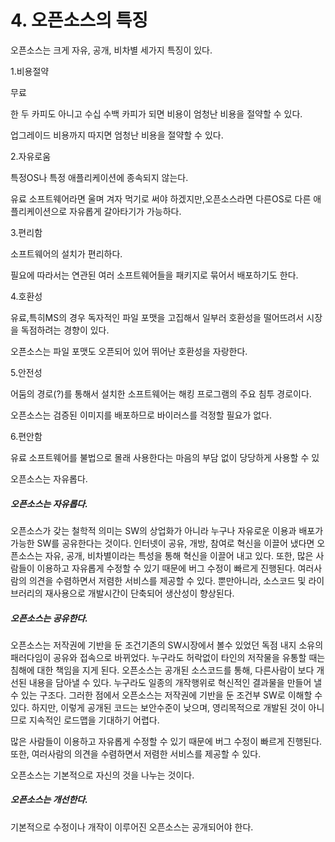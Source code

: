 # 4. 오픈소스의 특징

오픈소스는 크게 자유, 공개, 비차별 세가지 특징이 있다.

1.비용절약

무료

한 두 카피도 아니고 수십 수백 카피가 되면 비용이 엄청난 비용을 절약할 수 있다.

업그레이드 비용까지 따지면 엄청난 비용을 절약할 수 있다.



2.자유로움

특정OS나 특정 애플리케이션에 종속되지 않는다.

유료 소프트웨어라면 울며 겨자 먹기로 써야 하겠지만,오픈소스라면 다른OS로 다른 애플리케이션으로 자유롭게 갈아타기가 가능하다.



3.편리함

소프트웨어의 설치가 편리하다.

필요에 따라서는 연관된 여러 소프트웨어들을 패키지로 묶어서 배포하기도 한다.



4.호환성

유료,특히MS의 경우 독자적인 파일 포맷을 고집해서 일부러 호환성을 떨어뜨려서 시장을 독점하려는 경향이 있다.

오픈소스는 파일 포맷도 오픈되어 있어 뛰어난 호환성을 자랑한다.



5.안전성

어둠의 경로\(?\)를 통해서 설치한 소프트웨어는 해킹 프로그램의 주요 침투 경로이다.

오픈소스는 검증된 이미지를 배포하므로 바이러스를 걱정할 필요가 없다.



6.편안함

유료 소프트웨어를 불법으로 몰래 사용한다는 마음의 부담 없이 당당하게 사용할 수 있

오픈소스는 자유롭다.

##### 오픈소스는 자유롭다.

오픈소스가 갖는 철학적 의미는 SW의 상업화가 아니라 누구나 자유로운 이용과 배포가 가능한 SW를 공유한다는 것이다. 인터넷이 공유, 개방, 참여로 혁신을 이끌어 냈다면 오픈소스는 자유, 공개, 비차별이라는 특성을 통해 혁신을 이끌어 내고 있다. 또한, 많은 사람들이 이용하고 자유롭게 수정할 수 있기 때문에 버그 수정이 빠르게 진행된다. 여러사람의 의견을 수렴하면서 저렴한 서비스를 제공할 수 있다. 뿐만아니라, 소스코드 및 라이브러리의 재사용으로 개발시간이 단축되어 생산성이 향상된다.

##### 오픈소스는 공유한다.

오픈소스는 저작권에 기반을 둔 조건기존의 SW시장에서 볼수 있었던 독점 내지 소유의 패러다임이 공유와 접속으로 바뀌었다. 누구라도 허락없이 타인의 저작물을 유통할 때는 침해에 대한 책임을 지게 된다. 오픈소스는 공개된 소스코드를 통해, 다른사람이 보다 개선된 내용을 담아낼 수 있다. 누구라도 일종의 개작행위로 혁신적인 결과물을 만들어 낼 수 있는 구조다. 그러한 점에서 오픈소스는 저작권에 기반을 둔 조건부 SW로 이해할 수 있다. 하지만, 이렇게 공개된 코드는 보안수준이 낮으며, 영리목적으로 개발된 것이 아니므로 지속적인 로드맵을 기대하기 어렵다.

많은 사람들이 이용하고 자유롭게 수정할 수 있기 때문에 버그 수정이 빠르게 진행된다. 또한, 여러사람의 의견을 수렴하면서 저렴한 서비스를 제공할 수 있다.

오픈소스는 기본적으로 자신의 것을 나누는 것이다.

##### 오픈소스는 개선한다.

기본적으로 수정이나 개작이 이루어진 오픈소스는 공개되어야 한다.

